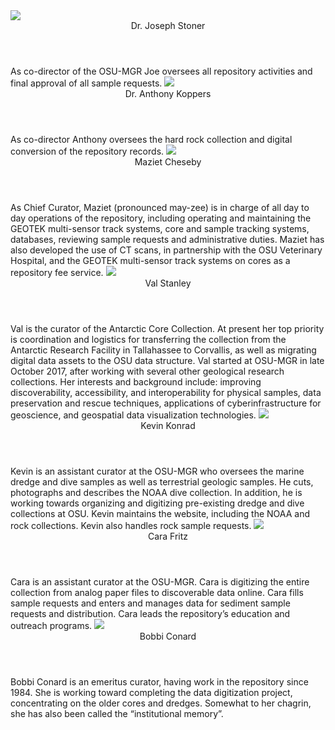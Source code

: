 <Grid>
	<GridRow>
		<GridColumn width='3'>
			<Image centered bordered rounded size='medium' src='/jstoner.jpg' />
		</GridColumn>
		<GridColumn width='13'>
			<Header>Dr. Joseph Stoner</Header>
			<Container textAlign='justified'>
				As co-director of the OSU-MGR Joe oversees all repository activities and final approval of all sample requests.
			</Container>
		</GridColumn>
	</GridRow>
	<Divider/>
	<GridRow>
		<GridColumn width='3'>
			<Image centered bordered rounded size='medium' src='/akoppers.jpg' />
		</GridColumn>
		<GridColumn width='13'>
			<Header>Dr. Anthony Koppers</Header>
			<Container textAlign='justified'>
				As co-director Anthony oversees the hard rock collection and digital conversion of the repository records.
			</Container>
		</GridColumn>
	</GridRow>
	<Divider/>
	<GridRow>
		<GridColumn width='3'>
			<Image centered bordered rounded size='medium' src='/mcheseby.jpg' />
		</GridColumn>
		<GridColumn width='13'>
			<Header>Maziet Cheseby</Header>
			<Container textAlign='justified'>
				As Chief Curator, Maziet (pronounced may-zee) is in charge of all day to day operations of the repository, including operating and maintaining the GEOTEK multi-sensor track systems, core and sample tracking systems, databases, reviewing sample requests and administrative duties. Maziet has also developed the use of CT scans, in partnership with the OSU Veterinary Hospital, and the GEOTEK multi-sensor track systems on cores as a repository fee service.
			</Container>
		</GridColumn>
	</GridRow>
	<Divider/>
	<GridRow>
		<GridColumn width='3'>
			<Image centered bordered rounded size='medium' src='/vstanley.jpg' />
		</GridColumn>
		<GridColumn width='13'>
			<Header>Val Stanley</Header>
			<Container textAlign='justified'>
				Val is the curator of the Antarctic Core Collection. At present her top priority is coordination and logistics for transferring the collection from the Antarctic Research Facility in Tallahassee to Corvallis, as well as migrating digital data assets to the OSU data structure. Val started at OSU-MGR in late October 2017, after working with several other geological research collections. Her interests and background include:
				improving discoverability, accessibility, and interoperability for physical samples,
				data preservation and rescue techniques,
				applications of cyberinfrastructure for geoscience, and
				geospatial data visualization technologies.
			</Container>
		</GridColumn>
	</GridRow>
	<Divider/>
	<GridRow>
		<GridColumn width='3'>
			<Image centered bordered rounded size='medium' src='/kkonrad.jpg' />
		</GridColumn>
		<GridColumn width='13'>
			<Header>Kevin Konrad</Header>
			<Container textAlign='justified'>
				Kevin is an assistant curator at the OSU-MGR who oversees the marine dredge and dive samples as well as terrestrial geologic samples. He cuts, photographs and describes the NOAA dive collection. In addition, he is working towards organizing and digitizing pre-existing dredge and dive collections at OSU. Kevin maintains the website, including the NOAA and rock collections. Kevin also handles rock sample requests.
			</Container>
		</GridColumn>
	</GridRow>
	<Divider/>
	<GridRow>
		<GridColumn width='3'>
			<Image centered bordered rounded size='medium' src='/cfritz.jpg' />
		</GridColumn>
		<GridColumn width='13'>
			<Header>Cara Fritz</Header>
			<Container textAlign='justified'>
				Cara is an assistant curator at the OSU-MGR. Cara is digitizing the entire collection from analog paper files to discoverable data online. Cara fills sample requests and enters and manages data for sediment sample requests and distribution. Cara leads the repository’s education and outreach programs.
			</Container>
		</GridColumn>
	</GridRow>
	<Divider/>
	<GridRow>
		<GridColumn width='3'>
			<Image centered bordered rounded size='medium' src='/bconard.jpg' />
		</GridColumn>
		<GridColumn width='13'>
			<Header>Bobbi Conard</Header>
			<Container textAlign='justified'>
				Bobbi Conard is an emeritus curator, having work in the repository since 1984. She is working toward completing the data digitization project, concentrating on the older cores and dredges. Somewhat to her chagrin, she has also been called the “institutional memory”.
			</Container>
		</GridColumn>
	</GridRow>
</Grid>